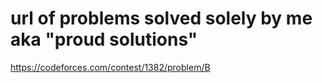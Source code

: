 # url of problems solved solely by me aka "proud solutions"

https://codeforces.com/contest/1382/problem/B

